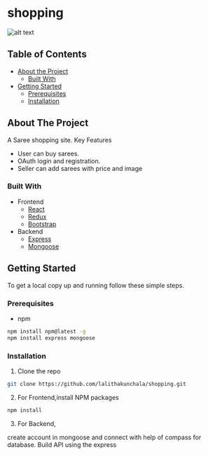 # shopping

![alt text](https://i.imgur.com/Qpe9Ve2.png "Home Screenshot")


## Table of Contents

* [About the Project](#about-the-project)
  * [Built With](#built-with)
* [Getting Started](#getting-started)
  * [Prerequisites](#prerequisites)
  * [Installation](#installation)




## About The Project


A Saree shopping site. Key Features
  - User can buy sarees.
  - OAuth login and registration.
  - Seller can add sarees with price and image
### Built With
- Frontend
    - [React](https://reactjs.org/)
    - [Redux](https://redux.js.org/)
    - [Bootstrap](https://getbootstrap.com/)
- Backend
    - [Express](https://www.express.org/)
    - [Mongoose](https://mongoosejs.com/)

## Getting Started

To get a local copy up and running follow these simple steps.

### Prerequisites

* npm
```sh
npm install npm@latest -g
npm install express mongoose
```


### Installation
 
1. Clone the repo
```sh
git clone https://github.com/lalithakunchala/shopping.git
```
2. For Frontend,install NPM packages
```sh
npm install
```

3. For Backend,

create account in mongoose and connect with help of compass for database. 
Build API using the express 
```
